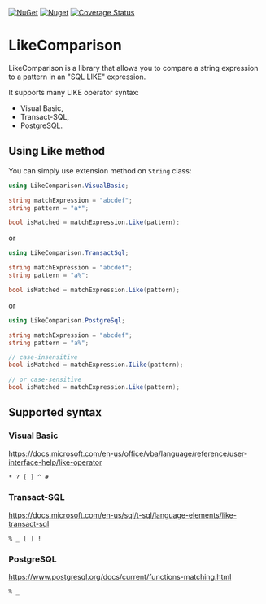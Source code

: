 [![NuGet](https://img.shields.io/nuget/v/LikeComparison)](https://www.nuget.org/packages/LikeComparison)
[![Nuget](https://img.shields.io/nuget/dt/LikeComparison)](https://www.nuget.org/stats/packages/LikeComparison?groupby=Version)
[![Coverage Status](https://img.shields.io/coveralls/github/cagrin/LikeComparison)](https://coveralls.io/github/cagrin/LikeComparison)

# LikeComparison
LikeComparison is a library that allows you to compare a string expression to a pattern in an "SQL LIKE" expression.

It supports many LIKE operator syntax:
- Visual Basic,
- Transact-SQL,
- PostgreSQL.


## Using Like method

You can simply use extension method on `String` class:
```cs
using LikeComparison.VisualBasic;
```
```cs
string matchExpression = "abcdef";
string pattern = "a*";

bool isMatched = matchExpression.Like(pattern);
```
or

```cs
using LikeComparison.TransactSql;
```
```cs
string matchExpression = "abcdef";
string pattern = "a%";

bool isMatched = matchExpression.Like(pattern);
```
or

```cs
using LikeComparison.PostgreSql;
```
```cs
string matchExpression = "abcdef";
string pattern = "a%";

// case-insensitive
bool isMatched = matchExpression.ILike(pattern);

// or case-sensitive
bool isMatched = matchExpression.Like(pattern);
```
## Supported syntax
### Visual Basic

https://docs.microsoft.com/en-us/office/vba/language/reference/user-interface-help/like-operator

```* ? [ ] ^ #```
###  Transact-SQL

https://docs.microsoft.com/en-us/sql/t-sql/language-elements/like-transact-sql

```% _ [ ] !```
###  PostgreSQL

https://www.postgresql.org/docs/current/functions-matching.html

```% _```